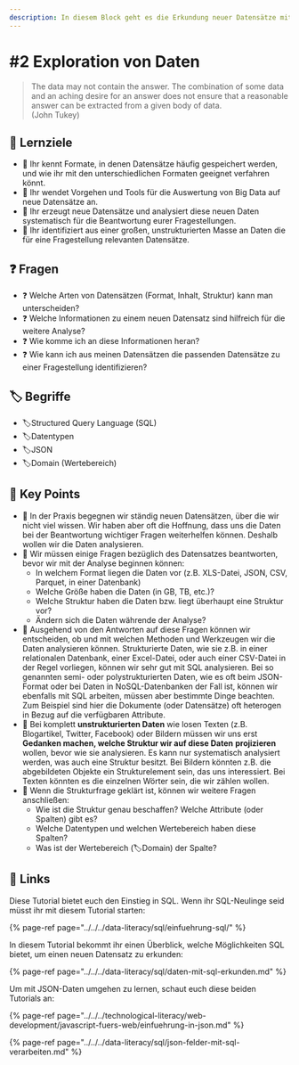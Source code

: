 ```yaml
---
description: In diesem Block geht es die Erkundung neuer Datensätze mit SQL.
---
```


# \#2 Exploration von Daten

> The data may not contain the answer. The combination of some data and an aching desire for an answer does not ensure that a reasonable answer can be extracted from a given body of data.   
> \(John Tukey\)

## 🎯 Lernziele

* 🎯 Ihr kennt Formate, in denen Datensätze häufig gespeichert werden, und wie ihr mit den unterschiedlichen Formaten geeignet verfahren könnt.
* 🎯 Ihr wendet Vorgehen und Tools für die Auswertung von Big Data auf neue Datensätze an.
* 🎯 Ihr erzeugt neue Datensätze und analysiert diese neuen Daten systematisch für die Beantwortung eurer Fragestellungen.
* 🎯 Ihr identifiziert aus einer großen, unstrukturierten Masse an Daten die für eine Fragestellung relevanten Datensätze.

## ❓ **Fragen**

* ❓ Welche Arten von Datensätzen \(Format, Inhalt, Struktur\) kann man unterscheiden?
* ❓ Welche Informationen zu einem neuen Datensatz sind hilfreich für die weitere Analyse?
* ❓ Wie komme ich an diese Informationen heran?
* ❓ Wie kann ich aus meinen Datensätzen die passenden Datensätze zu einer Fragestellung identifizieren?

## 🏷 Begriffe

* 🏷Structured Query Language \(SQL\)
* 🏷Datentypen
* 🏷JSON
* 🏷Domain \(Wertebereich\)

## 🔑 Key Points

* 🔑 In der Praxis begegnen wir ständig neuen Datensätzen, über die wir nicht viel wissen. Wir haben aber oft die Hoffnung, dass uns die Daten bei der Beantwortung wichtiger Fragen weiterhelfen können. Deshalb wollen wir die Daten analysieren. 
* 🔑 Wir müssen einige Fragen bezüglich des Datensatzes beantworten, bevor wir mit der Analyse beginnen können: 
  * In welchem Format liegen die Daten vor \(z.B. XLS-Datei, JSON, CSV, Parquet, in einer Datenbank\)
  * Welche Größe haben die Daten \(in GB, TB, etc.\)?
  * Welche Struktur haben die Daten bzw. liegt überhaupt eine Struktur vor?
  * Ändern sich die Daten währende der Analyse? 
* 🔑 Ausgehend von den Antworten auf diese Fragen können wir entscheiden, ob und mit welchen Methoden und Werkzeugen wir die Daten analysieren können. Strukturierte Daten, wie sie z.B. in einer relationalen Datenbank, einer Excel-Datei, oder auch einer CSV-Datei in der Regel vorliegen, können wir sehr gut mit SQL analysieren. Bei so genannten semi- oder polystrukturierten Daten, wie es oft beim JSON-Format oder bei Daten in NoSQL-Datenbanken der Fall ist, können wir ebenfalls mit SQL arbeiten, müssen aber bestimmte Dinge beachten. Zum Beispiel sind hier die Dokumente \(oder Datensätze\) oft heterogen in Bezug auf die verfügbaren Attribute.  
* 🔑 Bei komplett **unstrukturierten Daten** wie losen Texten \(z.B. Blogartikel, Twitter, Facebook\) oder Bildern müssen wir uns erst **Gedanken machen, welche Struktur wir auf diese Daten** **projizieren** wollen, bevor wie sie analysieren. Es kann nur systematisch analysiert werden, was auch eine Struktur besitzt. Bei Bildern könnten z.B. die abgebildeten Objekte ein Strukturelement sein, das uns interessiert. Bei Texten könnten es die einzelnen Wörter sein, die wir zählen wollen. 
* 🔑 Wenn die Strukturfrage geklärt ist, können wir weitere Fragen anschließen: 
  * Wie ist die Struktur genau beschaffen? Welche Attribute \(oder Spalten\) gibt es?
  * Welche Datentypen und welchen Wertebereich haben diese Spalten?
  * Was ist der Wertebereich \(🏷Domain\) der Spalte?

## 🔗 Links

Diese Tutorial bietet euch den Einstieg in SQL. Wenn ihr SQL-Neulinge seid müsst ihr mit diesem Tutorial starten:

{% page-ref page="../../../data-literacy/sql/einfuehrung-sql/" %}

In diesem Tutorial bekommt ihr einen Überblick, welche Möglichkeiten SQL bietet, um einen neuen Datensatz zu erkunden:

{% page-ref page="../../../data-literacy/sql/daten-mit-sql-erkunden.md" %}

Um mit JSON-Daten umgehen zu lernen, schaut euch diese beiden Tutorials an:

{% page-ref page="../../../technological-literacy/web-development/javascript-fuers-web/einfuehrung-in-json.md" %}

{% page-ref page="../../../data-literacy/sql/json-felder-mit-sql-verarbeiten.md" %}

